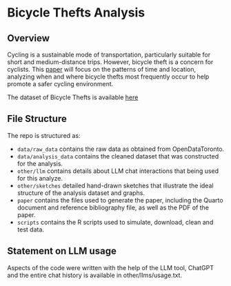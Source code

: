 # Bicycle Thefts Analysis

## Overview

Cycling is a sustainable mode of transportation, particularly suitable for short and medium-distance trips. However, bicycle theft is a concern for cyclists. This [paper](https://github.com/Isazhou13/Bicycle_Thefts_Analysis/blob/main/paper/paper.pdf) will focus on the patterns of time and location, analyzing when and where bicycle thefts most frequently occur to help promote a safer cycling environment.

The dataset of Bicycle Thefts is available [here](https://open.toronto.ca/dataset/bicycle-thefts/)

## File Structure

The repo is structured as:

-   `data/raw_data` contains the raw data as obtained from OpenDataToronto.
-   `data/analysis_data` contains the cleaned dataset that was constructed for the analysis.
-   `other/llm` contains details about LLM chat interactions that being used for this analyze.
-   `other/sketches` detailed hand-drawn sketches that illustrate the ideal structure of the analysis dataset and graphs.
-   `paper` contains the files used to generate the paper, including the Quarto document and reference bibliography file, as well as the PDF of the paper. 
-   `scripts` contains the R scripts used to simulate, download, clean and test data.


## Statement on LLM usage

Aspects of the code were written with the help of the LLM tool, ChatGPT and the entire chat history is available in other/llms/usage.txt.
